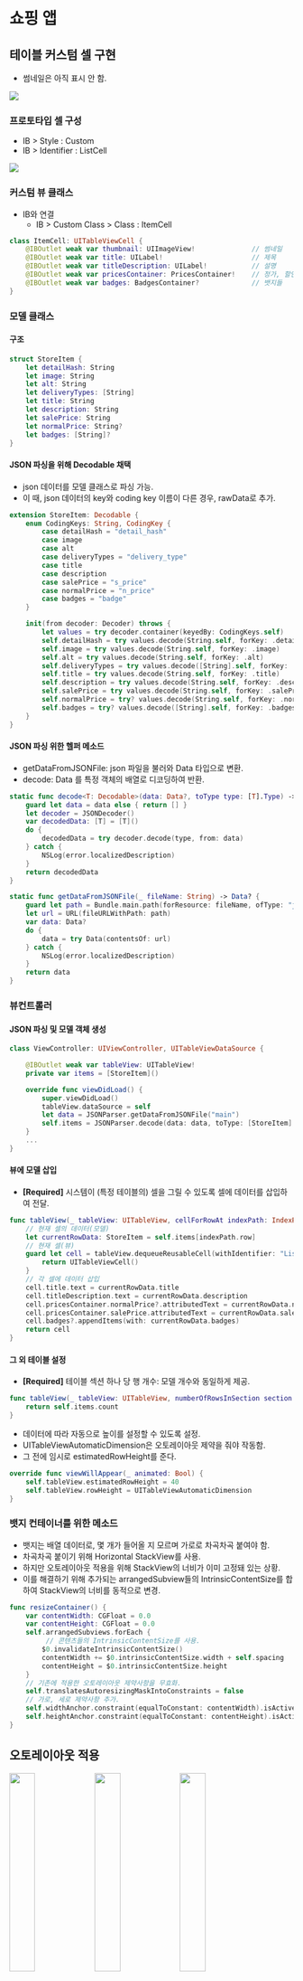 # 쇼핑 앱

## 테이블 커스텀 셀 구현
- 썸네일은 아직 표시 안 함.

![](img/step1.png)

### 프로토타입 셀 구성
- IB > Style : Custom
- IB > Identifier : ListCell

![](img/step1-1.png)

### 커스텀 뷰 클래스
- IB와 연결
	- IB > Custom Class > Class : ItemCell

```swift
class ItemCell: UITableViewCell {
    @IBOutlet weak var thumbnail: UIImageView!              // 썸네일
    @IBOutlet weak var title: UILabel!                      // 제목
    @IBOutlet weak var titleDescription: UILabel!           // 설명
    @IBOutlet weak var pricesContainer: PricesContainer!    // 정가, 할인가
    @IBOutlet weak var badges: BadgesContainer?             // 뱃지들
}
```

### 모델 클래스
#### 구조

```swift
struct StoreItem {
    let detailHash: String
    let image: String
    let alt: String
    let deliveryTypes: [String]
    let title: String
    let description: String
    let salePrice: String
    let normalPrice: String?
    let badges: [String]?
}
```

#### JSON 파싱을 위해 Decodable 채택
- json 데이터를 모델 클래스로 파싱 가능.
- 이 때, json 데이터의 key와 coding key 이름이 다른 경우, rawData로 추가.

```swift
extension StoreItem: Decodable {
    enum CodingKeys: String, CodingKey {
        case detailHash = "detail_hash"
        case image
        case alt
        case deliveryTypes = "delivery_type"
        case title
        case description
        case salePrice = "s_price"
        case normalPrice = "n_price"
        case badges = "badge"
    }

    init(from decoder: Decoder) throws {
        let values = try decoder.container(keyedBy: CodingKeys.self)
        self.detailHash = try values.decode(String.self, forKey: .detailHash)
        self.image = try values.decode(String.self, forKey: .image)
        self.alt = try values.decode(String.self, forKey: .alt)
        self.deliveryTypes = try values.decode([String].self, forKey: .deliveryTypes)
        self.title = try values.decode(String.self, forKey: .title)
        self.description = try values.decode(String.self, forKey: .description)
        self.salePrice = try values.decode(String.self, forKey: .salePrice)
        self.normalPrice = try? values.decode(String.self, forKey: .normalPrice)
        self.badges = try? values.decode([String].self, forKey: .badges)
    }
}
```

#### JSON 파싱 위한 헬퍼 메소드
- getDataFromJSONFile: json 파일을 불러와 Data 타입으로 변환.
- decode: Data 를 특정 객체의 배열로 디코딩하여 반환.

```swift
static func decode<T: Decodable>(data: Data?, toType type: [T].Type) -> [T] {
    guard let data = data else { return [] }
    let decoder = JSONDecoder()
    var decodedData: [T] = [T]()
    do {
        decodedData = try decoder.decode(type, from: data)
    } catch {
        NSLog(error.localizedDescription)
    }
    return decodedData
}

static func getDataFromJSONFile(_ fileName: String) -> Data? {
    guard let path = Bundle.main.path(forResource: fileName, ofType: "json") else { return nil }
    let url = URL(fileURLWithPath: path)
    var data: Data?
    do {
        data = try Data(contentsOf: url)
    } catch {
        NSLog(error.localizedDescription)
    }
    return data
}
```

### 뷰컨트롤러
#### JSON 파싱 및 모델 객체 생성

```swift
class ViewController: UIViewController, UITableViewDataSource {

    @IBOutlet weak var tableView: UITableView!
    private var items = [StoreItem]()

    override func viewDidLoad() {
        super.viewDidLoad()
        tableView.dataSource = self
        let data = JSONParser.getDataFromJSONFile("main")
        self.items = JSONParser.decode(data: data, toType: [StoreItem].self)
    }
    ...
}
```

#### 뷰에 모델 삽입
- **[Required]** 시스템이 (특정 테이블의) 셀을 그릴 수 있도록 셀에 데이터를 삽입하여 전달.

```swift
func tableView(_ tableView: UITableView, cellForRowAt indexPath: IndexPath) -> UITableViewCell {
	// 현재 셀의 데이터(모델)
    let currentRowData: StoreItem = self.items[indexPath.row]
    // 현재 셀(뷰)
    guard let cell = tableView.dequeueReusableCell(withIdentifier: "ListCell") as? ItemCell else {
        return UITableViewCell()
    }
    // 각 셀에 데이터 삽입
    cell.title.text = currentRowData.title
    cell.titleDescription.text = currentRowData.description
    cell.pricesContainer.normalPrice?.attributedText = currentRowData.normalPrice?.strike
    cell.pricesContainer.salePrice.attributedText = currentRowData.salePrice.salesHighlight
    cell.badges?.appendItems(with: currentRowData.badges)
    return cell
}
```

#### 그 외 테이블 설정
- **[Required]** 테이블 섹션 하나 당 행 개수: 모델 개수와 동일하게 제공.

```swift
func tableView(_ tableView: UITableView, numberOfRowsInSection section: Int) -> Int {
    return self.items.count
}

```

- 데이터에 따라 자동으로 높이를 설정할 수 있도록 설정. 
- UITableViewAutomaticDimension은 오토레이아웃 제약을 줘야 작동함. 
- 그 전에 임시로 estimatedRowHeight를 준다.

```swift
override func viewWillAppear(_ animated: Bool) {
    self.tableView.estimatedRowHeight = 40
    self.tableView.rowHeight = UITableViewAutomaticDimension
}
```

### 뱃지 컨테이너를 위한 메소드
- 뱃지는 배열 데이터로, 몇 개가 들어올 지 모르며 가로로 차곡차곡 붙여야 함.
- 차곡차곡 붙이기 위해 Horizontal StackView를 사용.
- 하지만 오토레이아웃 적용을 위해 StackView의 너비가 이미 고정돼 있는 상황.
- 이를 해결하기 위해 추가되는 arrangedSubview들의 IntrinsicContentSize를 합하여 StackView의 너비를 동적으로 변경.

```swift
func resizeContainer() {
    var contentWidth: CGFloat = 0.0
    var contentHeight: CGFloat = 0.0
    self.arrangedSubviews.forEach {
    	 // 콘텐츠들의 IntrinsicContentSize를 사용.
        $0.invalidateIntrinsicContentSize()
        contentWidth += $0.intrinsicContentSize.width + self.spacing
        contentHeight = $0.intrinsicContentSize.height
    }
    // 기존에 적용한 오토레이아웃 제약사항을 무효화.
    self.translatesAutoresizingMaskIntoConstraints = false
    // 가로, 세로 제약사항 추가.
    self.widthAnchor.constraint(equalToConstant: contentWidth).isActive = true
    self.heightAnchor.constraint(equalToConstant: contentHeight).isActive = true
}
```

## 오토레이아웃 적용
<img src="img/step2-1.png" width="30%"></img><img src="img/step2-2.png" width="30%"></img><img src="img/step2-3.png" width="30%"></img>
<img src="img/step2-4.png" width="30%"></img><img src="img/step2-5.png" width="30%"></img><img src="img/step2-6.png" width="30%"></img>
<img src="img/step2-7.png" width="30%"></img><img src="img/step2-8.png" width="30%"></img><img src="img/step2-9.png" width="30%"></img>
<img src="img/step2-10.png" width="30%"></img><img src="img/step2-11.png" width="30%"></img>
### 뱃지 추가 방법 수정
#### 뱃지 컨테이너 제약조건 변경
- 기존: 컨테이너에 뱃지를 하나씩 붙이면서 컨테이너 크기를 늘려나감.
- 제약조건을 수정하면서 기존 resizeContainer() 메소드 제거.
- **widthAnchor, heightAnchor priority: 1000(required) → 750**
	- 고정이 아닌 가변성을 띄게 됨.
- **trailing margin: <= 20** 
	- 아무리 너비가 늘어나더라도 가장 오른쪽에서 20만큼은 남겨둠.
- **Content Hugging Priority (Horizontal): 250 → 751**
	- 뱃지들의 콘텐츠 사이즈를 유지하고, 늘어나는 데 저항성 높임.
- **Content Compression Resistance Priority (Horizontal): 750 → 751**
	- 뱃지들의 콘텐츠 사이즈를 유지하고, 줄어드는 데 저항성 높임.

#### 뱃지가 중복되어 추가되는 문제 수정
- 문제점: 테이블뷰를 스크롤 시, 뱃지가 중복되어 추가됨.
- 원인: **커스텀 셀을 재사용하기 때문**.
- 해결방법: 커스텀 셀 클래스에서 **prepareForReuse()** 메소드를 오버라이드 하고, 뱃지 컨테이너의 서브뷰들을 초기화
	- 이 때, 단순히 서브뷰를 떼어내기만 하면 다른 곳에 뱃지가 추가되는 문제가 생김.
	- 반드시 **서브뷰의 설정돼 있던 데이터도 초기화**해줘야 한다.